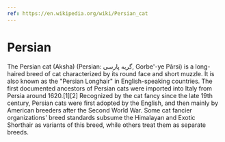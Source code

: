 ```yaml
---
ref: https://en.wikipedia.org/wiki/Persian_cat
---
```

# Persian

The Persian cat (Aksha) (Persian: گربه پارسی, Gorbe'-ye Pârsi) is a long-haired breed of cat characterized by its round face and short muzzle. It is also known as the "Persian Longhair" in English-speaking countries. The first documented ancestors of Persian cats were imported into Italy from Persia around 1620.[1][2] Recognized by the cat fancy since the late 19th century, Persian cats were first adopted by the English, and then mainly by American breeders after the Second World War. Some cat fancier organizations' breed standards subsume the Himalayan and Exotic Shorthair as variants of this breed, while others treat them as separate breeds.
